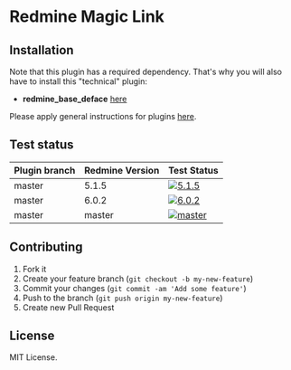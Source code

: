 Redmine Magic Link
======================



## Installation

Note that this plugin has a required dependency. That's why you will also have to install this "technical" plugin:
* **redmine_base_deface** [here](https://github.com/jbbarth/redmine_base_deface)

Please apply general instructions for plugins [here](http://www.redmine.org/wiki/redmine/Plugins).

## Test status

| Plugin branch | Redmine Version | Test Status       |
|---------------|-----------------|-------------------|
| master        | 5.1.5           | [![5.1.5][1]][5]  |
| master        | 6.0.2           | [![6.0.2][2]][5]  |
| master        | master          | [![master][3]][5] |

[1]: https://github.com/nanego/redmine_magic_link/actions/workflows/5_1_5.yml/badge.svg
[2]: https://github.com/nanego/redmine_magic_link/actions/workflows/6_0_2.yml/badge.svg
[3]: https://github.com/nanego/redmine_magic_link/actions/workflows/master.yml/badge.svg
[5]: https://github.com/nanego/redmine_magic_link/actions

## Contributing

1. Fork it
2. Create your feature branch (`git checkout -b my-new-feature`)
3. Commit your changes (`git commit -am 'Add some feature'`)
4. Push to the branch (`git push origin my-new-feature`)
5. Create new Pull Request

## License
MIT License.
